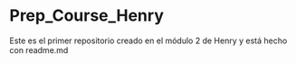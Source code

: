 # Prep_Course_Henry
Este es el primer repositorio creado en el módulo 2 de Henry y está hecho con readme.md
